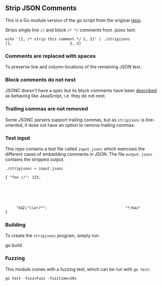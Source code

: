 Strip JSON Comments
-------------------
This is a Go module version of the go script from the original [repo](https://github.com/dnmfarrell/Strip-JSON-Comments).

Strips single line `//` and block `/* */` comments from .jsonc text:

```
echo '[1, /* strip this comment */ 2, 3]' | ./stripjsonc
[1,                          2, 3]
```

### Comments are replaced with spaces
To preserve line and column locations of the remaining JSON text.

### Block comments do not nest
JSONC doesn't have a spec but its block comments have been [described](https://code.visualstudio.com/docs/languages/json#_json-with-comments) as behaving like JavaScript, i.e. they do not nest.

### Trailing commas are not removed
Some JSONC parsers support trailing commas, but as `stripjsonc` is line-oriented, it does not have an option to remove trailing commas.

### Test input
This repo contains a test file called `input.jsonc` which exercises the different cases of embedding comments in JSON. The file `output.jsonc` contains the stripped output.

```
./stripjsonc < input.jsonc
                                
{ "foo //": 123,                               
     
                  
        
   
     
                                 
     "b😃\"\\ar/*":                                   "*/baz"
}
```

### Building
To create the `stripjsonc` program, simply run:

   go build

### Fuzzing
This module comes with a fuzzing test, which can be run with `go test`:

    go test -fuzz=Fuzz -fuzztime=30s

